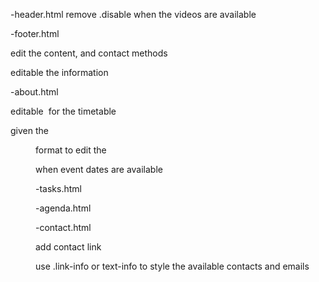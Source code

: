
-header.html
remove .disable when the videos are available

-footer.html
<!--About us-->
edit the content, and contact methods
<!--Lastest news-->
editable the information

-about.html
<!--Timeline-->
editable <img> for the timetable
<!--Important dates-->
given the <dt><dd> format to edit the <dl> when event dates are available

-tasks.html


-agenda.html


-contact.html
<!--MAYBE ADD THE CONTACT LINKS INSIDE H5-->
add contact link 
<!--Contact personnel-->
use .link-info or text-info to style the available contacts and emails
